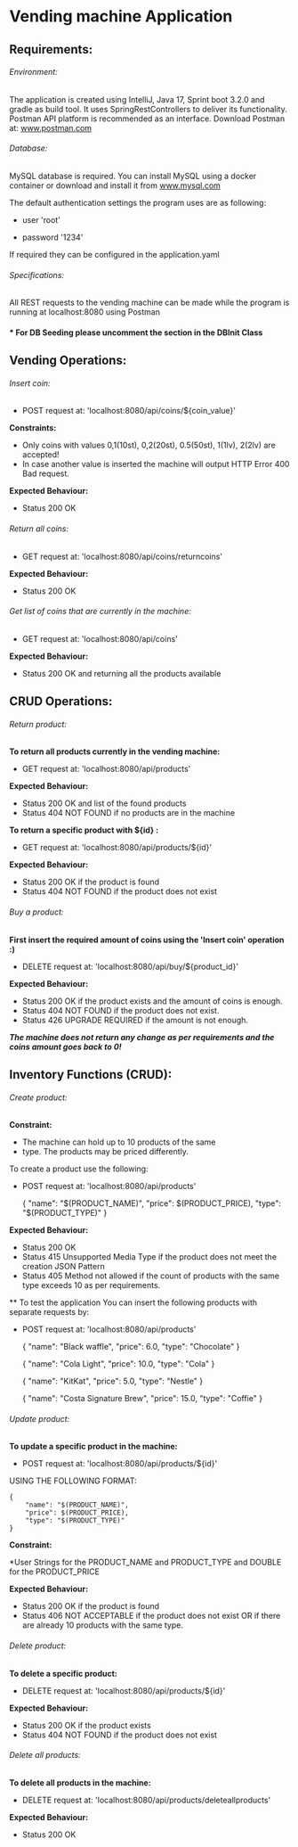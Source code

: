 # **Vending machine Application**

## Requirements:
###### Environment:
The application is created using IntelliJ, Java 17, Sprint boot 3.2.0 and gradle as build tool.
It uses SpringRestControllers to deliver its functionality.
Postman API platform is recommended as an interface.
Download Postman at: www.postman.com

###### Database:
MySQL database is required.
You can install MySQL using a docker container or download and install it from www.mysql.com

The default authentication settings the program uses are as following:

* user 'root'

* password '1234'

If required they can be configured in the application.yaml

###### Specifications:
All REST requests to the vending machine can be made while the program is running
at localhost:8080 using Postman

#### * For DB Seeding please uncomment the section in the DBInit Class

## **Vending Operations:**

###### Insert coin:
* POST request at: 'localhost:8080/api/coins/${coin_value}'

**Constraints:** 
* Only coins with values 0,1(10st), 0,2(20st), 0.5(50st), 1(1lv), 2(2lv) are accepted!
* In case another value is inserted the machine will output HTTP Error 400 Bad request.

**Expected Behaviour:**

* Status 200 OK

###### Return all coins:
* GET request at: 'localhost:8080/api/coins/returncoins'

**Expected Behaviour:**

* Status 200 OK

###### Get list of coins that are currently in the machine:
* GET request at: 'localhost:8080/api/coins'

**Expected Behaviour:**

* Status 200 OK and returning all the products available

## CRUD Operations:
###### Return product:

**To return all products currently in the vending machine:**
* GET request at: 'localhost:8080/api/products'

**Expected Behaviour:**
* Status 200 OK and list of the found products
* Status 404 NOT FOUND if no products are in the machine

**To return a specific product with ${id} :**
* GET request at: 'localhost:8080/api/products/${id}'

**Expected Behaviour:**
* Status 200 OK if the product is found
* Status 404 NOT FOUND if the product does not exist

###### Buy a product:
**First insert the required amount of coins using the 'Insert coin' operation :)**

* DELETE request at: 'localhost:8080/api/buy/${product_id}'

**Expected Behaviour:**

* Status 200 OK if the product exists and the amount of coins is enough.
* Status 404 NOT FOUND if the product does not exist.
* Status 426 UPGRADE REQUIRED if the amount is not enough.

**_The machine does not return any change as per requirements and the coins amount goes back to 0!_**

## Inventory Functions (CRUD):

###### Create product:

**Constraint:**
* The machine can hold up to 10 products of the same
* type. The products may be priced differently.

To create a product use the following:
* POST request at: 'localhost:8080/api/products'


    {
        "name": "$(PRODUCT_NAME)",
        "price": $(PRODUCT_PRICE),
        "type": "$(PRODUCT_TYPE)"
    }

**Expected Behaviour:**
* Status 200 OK
* Status 415 Unsupported Media Type if the product does not meet the creation JSON Pattern
* Status 405 Method not allowed if the count of products with the same type exceeds 10 as per requirements.

** To test the application You can insert the following products with separate requests by: 
* POST request at: 'localhost:8080/api/products'


    {
        "name": "Black waffle",
        "price": 6.0,
        "type": "Chocolate"
    }

    {
        "name": "Cola Light",
        "price": 10.0,
        "type": "Cola"
    }

    {
        "name": "KitKat",
        "price": 5.0,
        "type": "Nestle"
    }

    {
        "name": "Costa Signature Brew",
        "price": 15.0,
        "type": "Coffie"
    }



###### Update product:

**To update a specific product in the machine:**
* POST request at: 'localhost:8080/api/products/${id}'

USING THE FOLLOWING FORMAT:


    {
        "name": "$(PRODUCT_NAME)",
        "price": $(PRODUCT_PRICE),
        "type": "$(PRODUCT_TYPE)"
    }


**Constraint:**

*User Strings for the PRODUCT_NAME and PRODUCT_TYPE and DOUBLE for the PRODUCT_PRICE

**Expected Behaviour:**
* Status 200 OK if the product is found
* Status 406 NOT ACCEPTABLE if the product does not exist OR if there are already 10 products with the same type.


###### Delete product:

**To delete a specific product:**
* DELETE request at: 'localhost:8080/api/products/${id}'

**Expected Behaviour:**
* Status 200 OK if the product exists
* Status 404 NOT FOUND if the product does not exist

###### Delete all products:

**To delete all products in the machine:**
* DELETE request at: 'localhost:8080/api/products/deleteallproducts'

**Expected Behaviour:**
* Status 200 OK




